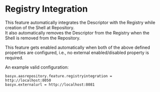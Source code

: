 # Registry Integration
This feature automatically integrates the Descriptor with the Registry while creation of the Shell at Repository. <br>
It also automatically removes the Descriptor from the Registry when the Shell is removed from the Repository. 

This feature gets enabled automatically when both of the above defined properties are configured, i.e., no external enabled/disabled property is required.

An example valid configuration:

```
basyx.aasrepository.feature.registryintegration = http://localhost:8050
basyx.externalurl = http://localhost:8081
```
